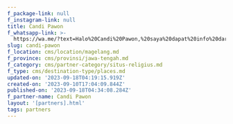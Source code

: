 ```yaml
---
f_package-link: null
f_instagram-link: null
title: Candi Pawon
f_whatsapp-link: >-
  https://wa.me/?text=Halo%20Candi%20Pawon,%20saya%20dapat%20info%20dari%20@loocale.id%20dan%20punya%20pertanyaan
slug: candi-pawon
f_location: cms/location/magelang.md
f_province: cms/provinsi/jawa-tengah.md
f_category: cms/partner-category/situs-religius.md
f_type: cms/destination-type/places.md
updated-on: '2023-09-18T04:19:15.919Z'
created-on: '2023-09-10T17:04:09.844Z'
published-on: '2023-09-18T04:34:08.284Z'
f_partner-name: Candi Pawon
layout: '[partners].html'
tags: partners
---
```



